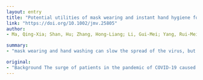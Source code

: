 ```yaml
---
layout: entry
title: "Potential utilities of mask wearing and instant hand hygiene for fighting SARS-CoV-2"
link: "https://doi.org/10.1002/jmv.25805"
author:
- Ma, Qing-Xia; Shan, Hu; Zhang, Hong-Liang; Li, Gui-Mei; Yang, Rui-Mei; Chen, Ji-Ming

summary:
- "mask wearing and hand washing can slow the spread of the virus, but currently masks are in shortage in many countries. Methods The efficacy of three types of masks and instant hand wiping was evaluated using avian influenza virus to mock the coronavirus SARS-CoV-2. Virus quantification was performed using real-time RT-PCR. Previous studies on mask wearing were reviewed. N95 masks, medical masks could block 99.98%, 97.14%, and 95."

original:
- "Background The surge of patients in the pandemic of COVID-19 caused by the novel coronavirus SARS-CoV-2 may overwhelm the medical systems of many countries. Mask wearing and hand washing can slow the spread of the virus, but currently masks are in shortage in many countries, and timely hand washing is often impossible. Methods The efficacy of three types of masks and instant hand wiping was evaluated using avian influenza virus to mock the coronavirus. Virus quantification was performed using real-time RT-PCR. Previous studies on mask wearing were reviewed. Results Instant hand wiping using a wet towel soaked in water containing 1.00% soap powder, 0.05% active chlorine, or 0.25% active chlorine from sodium hypochlorite removed 98.36%, 96.62%, and 99.98% of the virus from hands, respectively. N95 masks, medical masks, and homemade masks made of 4-layer kitchen paper and 1-layer cloth could block 99.98%, 97.14%, and 95.15% of the virus in aerosols. Medical mask wearing which was supported by many studies was opposed by other studies possibly due to erroneous judgment. With these data we propose the approach of mask wearing plus instant hand hygiene (MIH) to slow the exponential spread of the virus. This MIH approach has been supported by the experiences of seven countries in fighting against COVID-19. Conclusions A simple approach to slow the exponential spread of SARS-CoV-2 was proposed with the support of experiments, literature review, and control experiences. This article is protected by copyright. All rights reserved."
---
```


